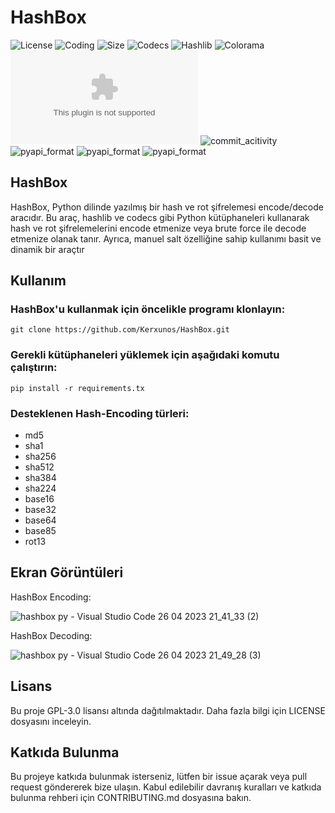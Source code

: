 # HashBox

![License](https://img.shields.io/github/license/Kerxunos/HashBox)
![Coding](https://img.shields.io/github/languages/top/Kerxunos/HashBox)
![Size](https://img.shields.io/github/languages/code-size/Kerxunos/HashBox)
![Codecs](https://img.shields.io/pypi/v/codecs)
![Hashlib](https://img.shields.io/pypi/v/hashlib)
![Colorama](https://img.shields.io/pypi/v/colorama)
![Observatory_Grade](https://img.shields.io/mozilla-observatory/grade/github.com?publish)
![commit_acitivity](https://img.shields.io/github/commit-activity/w/Kerxunos/HashBox)
![pyapi_format](https://img.shields.io/pypi/format/colorama)
![pyapi_format](https://img.shields.io/pypi/format/hashlib)
![pyapi_format](https://img.shields.io/pypi/format/codecs)

## HashBox
HashBox, Python dilinde yazılmış bir hash ve rot şifrelemesi encode/decode aracıdır. Bu araç, hashlib ve codecs gibi Python kütüphaneleri kullanarak hash ve rot şifrelemelerini encode etmenize veya brute force ile decode etmenize olanak tanır. Ayrıca, manuel salt özelliğine sahip kullanımı basit ve dinamik bir araçtır

## Kullanım
### HashBox'u kullanmak için öncelikle programı klonlayın:
```
git clone https://github.com/Kerxunos/HashBox.git
```

### Gerekli kütüphaneleri yüklemek için aşağıdaki komutu çalıştırın:
```
pip install -r requirements.tx
```

### Desteklenen  Hash-Encoding türleri:
- md5
- sha1
- sha256
- sha512
- sha384
- sha224
- base16
- base32
- base64
- base85
- rot13

## Ekran Görüntüleri
HashBox Encoding:

![hashbox py - Visual Studio Code 26 04 2023 21_41_33 (2)](https://user-images.githubusercontent.com/113096235/234672532-3eed2cf0-b37b-440b-8d92-aa223f271133.png)

HashBox Decoding:

![hashbox py - Visual Studio Code 26 04 2023 21_49_28 (3)](https://user-images.githubusercontent.com/113096235/234674265-853e59ca-159b-4478-ac25-072b4fd82524.png)

## Lisans
Bu proje GPL-3.0 lisansı altında dağıtılmaktadır. Daha fazla bilgi için LICENSE dosyasını inceleyin.

## Katkıda Bulunma
Bu projeye katkıda bulunmak isterseniz, lütfen bir issue açarak veya pull request göndererek bize ulaşın. Kabul edilebilir davranış kuralları ve katkıda bulunma rehberi için CONTRIBUTING.md dosyasına bakın.
